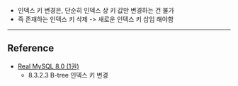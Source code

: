 - 인덱스 키 변경은, 단순히 인덱스 상 키 값만 변경하는 건 불가
- 즉 존재하는 인덱스 키 삭제 -> 새로운 인덱스 키 삽입 해야함

---
## Reference
 -  [Real MySQL 8.0 (1권)](https://product.kyobobook.co.kr/detail/S000001766482)
	- 8.3.2.3 B-tree 인덱스 키 변경
